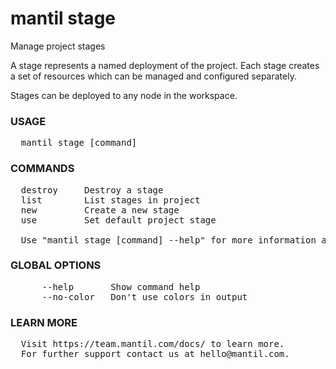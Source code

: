 # mantil stage

Manage project stages

A stage represents a named deployment of the project. Each stage creates a set of resources
which can be managed and configured separately.

Stages can be deployed to any node in the workspace.

### USAGE
<pre>
  mantil stage [command]
</pre>
### COMMANDS
<pre>
  destroy     Destroy a stage
  list        List stages in project
  new         Create a new stage
  use         Set default project stage

  Use "mantil stage [command] --help" for more information about a command.
</pre>
### GLOBAL OPTIONS
<pre>
      --help       Show command help
      --no-color   Don't use colors in output
</pre>
### LEARN MORE
<pre>
  Visit https://team.mantil.com/docs/ to learn more.
  For further support contact us at hello@mantil.com.
</pre>
